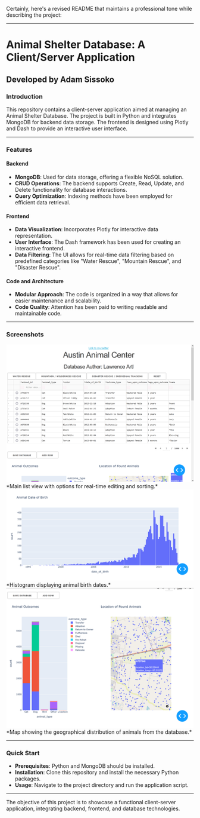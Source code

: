 Certainly, here's a revised README that maintains a professional tone while describing the project:

---

# Animal Shelter Database: A Client/Server Application
## Developed by Adam Sissoko

### Introduction
This repository contains a client-server application aimed at managing an Animal Shelter Database. The project is built in Python and integrates MongoDB for backend data storage. The frontend is designed using Plotly and Dash to provide an interactive user interface.

---

### Features

#### Backend
- **MongoDB**: Used for data storage, offering a flexible NoSQL solution.
- **CRUD Operations**: The backend supports Create, Read, Update, and Delete functionality for database interactions.
- **Query Optimization**: Indexing methods have been employed for efficient data retrieval.

#### Frontend
- **Data Visualization**: Incorporates Plotly for interactive data representation.
- **User Interface**: The Dash framework has been used for creating an interactive frontend.
- **Data Filtering**: The UI allows for real-time data filtering based on predefined categories like "Water Rescue", "Mountain Rescue", and "Disaster Rescue".

#### Code and Architecture
- **Modular Approach**: The code is organized in a way that allows for easier maintenance and scalability.
- **Code Quality**: Attention has been paid to writing readable and maintainable code.

---

### Screenshots

<img src="https://github.com/adamsissoko/CS340/blob/main/images/01.png" width="800">
*Main list view with options for real-time editing and sorting.*

<img src="https://github.com/adamsissoko/CS340/blob/main/images/03.png" width="800">
*Histogram displaying animal birth dates.*

<img src="https://github.com/adamsissoko/CS340/blob/main/images/02.png" width="800">
*Map showing the geographical distribution of animals from the database.*

---

### Quick Start
- **Prerequisites**: Python and MongoDB should be installed.
- **Installation**: Clone this repository and install the necessary Python packages.
- **Usage**: Navigate to the project directory and run the application script.

---

The objective of this project is to showcase a functional client-server application, integrating backend, frontend, and database technologies.
